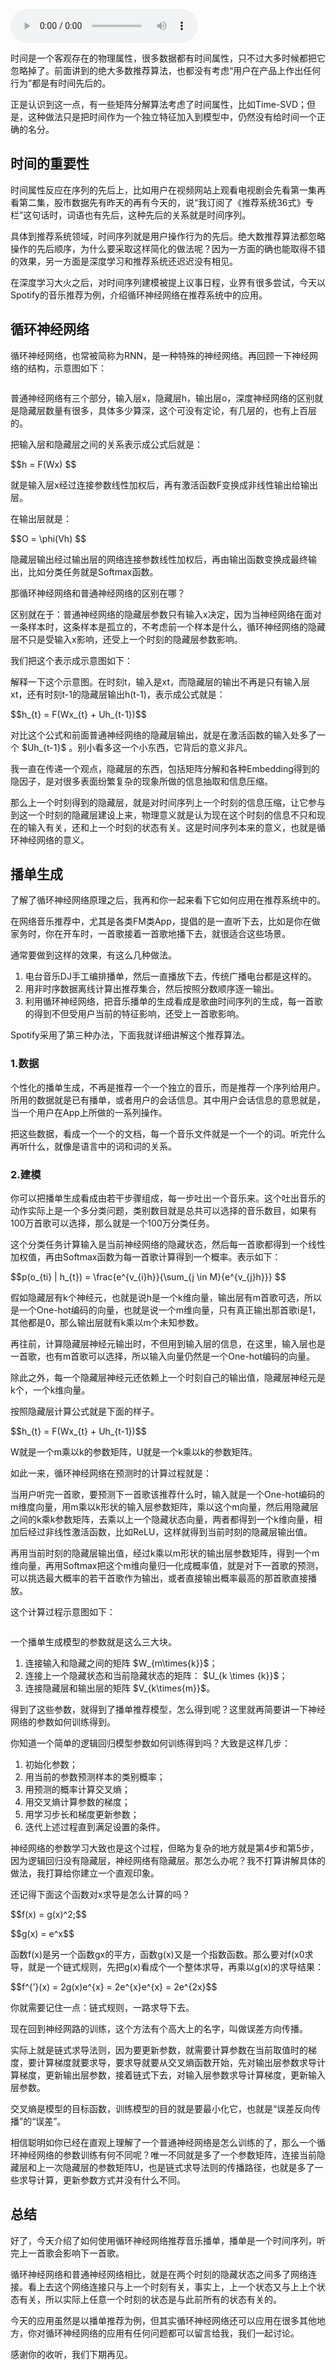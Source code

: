 <audio title="20 _ 用RNN构建个性化音乐播单" src="https://static001.geekbang.org/resource/audio/8a/10/8ab8d1628502c5b54cbc68bc9d171210.mp3" controls="controls"></audio> 
<p>时间是一个客观存在的物理属性，很多数据都有时间属性，只不过大多时候都把它忽略掉了。前面讲到的绝大多数推荐算法，也都没有考虑“用户在产品上作出任何行为”都是有时间先后的。</p>
<p>正是认识到这一点，有一些矩阵分解算法考虑了时间属性，比如Time-SVD；但是，这种做法只是把时间作为一个独立特征加入到模型中，仍然没有给时间一个正确的名分。</p>
<h2>时间的重要性</h2>
<p>时间属性反应在序列的先后上，比如用户在视频网站上观看电视剧会先看第一集再看第二集，股市数据先有昨天的再有今天的，说“我订阅了《推荐系统36式》专栏”这句话时，词语也有先后，这种先后的关系就是时间序列。</p>
<p>具体到推荐系统领域，时间序列就是用户操作行为的先后。绝大数推荐算法都忽略操作的先后顺序，为什么要采取这样简化的做法呢？因为一方面的确也能取得不错的效果，另一方面是深度学习和推荐系统还迟迟没有相见。</p>
<p>在深度学习大火之后，对时间序列建模被提上议事日程，业界有很多尝试，今天以Spotify的音乐推荐为例，介绍循环神经网络在推荐系统中的应用。</p>
<h2>循环神经网络</h2>
<p>循环神经网络，也常被简称为RNN，是一种特殊的神经网络。再回顾一下神经网络的结构，示意图如下：</p>
<p><img src="https://static001.geekbang.org/resource/image/61/c6/61177f813f5f493966f8f9beaa395dc6.png" alt="" /></p>
<p>普通神经网络有三个部分，输入层x，隐藏层h，输出层o，深度神经网络的区别就是隐藏层数量有很多，具体多少算深，这个可没有定论，有几层的，也有上百层的。</p>
<p>把输入层和隐藏层之间的关系表示成公式后就是：</p>
<p>$$h = F(Wx) $$</p>
<p>就是输入层x经过连接参数线性加权后，再有激活函数F变换成非线性输出给输出层。</p>
<p>在输出层就是：</p>
<p>$$O = \phi(Vh) $$</p>
<p>隐藏层输出经过输出层的网络连接参数线性加权后，再由输出函数变换成最终输出，比如分类任务就是Softmax函数。</p>
<p>那循环神经网络和普通神经网络的区别在哪？</p>
<p>区别就在于：普通神经网络的隐藏层参数只有输入x决定，因为当神经网络在面对一条样本时，这条样本是孤立的，不考虑前一个样本是什么，循环神经网络的隐藏层不只是受输入x影响，还受上一个时刻的隐藏层参数影响。</p>
<p>我们把这个表示成示意图如下：<br />
<img src="https://static001.geekbang.org/resource/image/28/71/285fdbb62e517ddb2099d3b6c87f8371.png" alt="" /></p>
<p>解释一下这个示意图。在时刻t，输入是xt，而隐藏层的输出不再是只有输入层xt，还有时刻t-1的隐藏层输出h(t-1)，表示成公式就是：</p>
<p>$$h_{t} = F(Wx_{t} + Uh_{t-1})$$</p>
<p>对比这个公式和前面普通神经网络的隐藏层输出，就是在激活函数的输入处多了一个 $Uh_{t-1}$ 。别小看多这一个小东西，它背后的意义非凡。</p>
<p>我一直在传递一个观点，隐藏层的东西，包括矩阵分解和各种Embedding得到的隐因子，是对很多表面纷繁复杂的现象所做的信息抽取和信息压缩。</p>
<p>那么上一个时刻得到的隐藏层，就是对时间序列上一个时刻的信息压缩，让它参与到这一个时刻的隐藏层建设上来，物理意义就是认为现在这个时刻的信息不只和现在的输入有关，还和上一个时刻的状态有关。这是时间序列本来的意义，也就是循环神经网络的意义。</p>
<!-- [[[read_end]]] -->
<h2>播单生成</h2>
<p>了解了循环神经网络原理之后，我再和你一起来看下它如何应用在推荐系统中的。</p>
<p>在网络音乐推荐中，尤其是各类FM类App，提倡的是一直听下去，比如是你在做家务时，你在开车时，一首歌接着一首歌地播下去，就很适合这些场景。</p>
<p>通常要做到这样的效果，有这么几种做法。</p>
<ol>
<li>电台音乐DJ手工编排播单，然后一直播放下去，传统广播电台都是这样的。</li>
<li>用非时序数据离线计算出推荐集合，然后按照分数顺序逐一输出。</li>
<li>利用循环神经网络，把音乐播单的生成看成是歌曲时间序列的生成，每一首歌的得到不但受用户当前的特征影响，还受上一首歌影响。</li>
</ol>
<p>Spotify采用了第三种办法，下面我就详细讲解这个推荐算法。</p>
<h3>1.数据</h3>
<p>个性化的播单生成，不再是推荐一个一个独立的音乐，而是推荐一个序列给用户。所用的数据就是已有播单，或者用户的会话信息。其中用户会话信息的意思就是，当一个用户在App上所做的一系列操作。</p>
<p>把这些数据，看成一个一个的文档，每一个音乐文件就是一个一个的词。听完什么再听什么，就像是语言中的词和词的关系。</p>
<h3>2.建模</h3>
<p>你可以把播单生成看成由若干步骤组成，每一步吐出一个音乐来。这个吐出音乐的动作实际上是一个多分类问题，类别数目就是总共可以选择的音乐数目，如果有100万首歌可以选择，那么就是一个100万分类任务。</p>
<p>这个分类任务计算输入是当前神经网络的隐藏状态，然后每一首歌都得到一个线性加权值，再由Softmax函数为每一首歌计算得到一个概率。表示如下：</p>
<p>$$p(o_{ti} | h_{t}) = \frac{e^{v_{i}h}}{\sum_{j \in M}{e^{v_{j}h}}} $$</p>
<p>假如隐藏层有k个神经元，也就是说h是一个k维向量，输出层有m首歌可选，所以是一个One-hot编码的向量，也就是说一个m维向量，只有真正输出那首歌i是1，其他都是0，那么输出层就有k乘以m个未知参数。</p>
<p>再往前，计算隐藏层神经元输出时，不但用到输入层的信息，在这里，输入层也是一首歌，也有m首歌可以选择，所以输入向量仍然是一个One-hot编码的向量。</p>
<p>除此之外，每一个隐藏层神经元还依赖上一个时刻自己的输出值，隐藏层神经元是k个，一个k维向量。</p>
<p>按照隐藏层计算公式就是下面的样子。</p>
<p>$$h_{t} = F(Wx_{t} + Uh_{t-1})$$</p>
<p>W就是一个m乘以k的参数矩阵，U就是一个k乘以k的参数矩阵。</p>
<p>如此一来，循环神经网络在预测时的计算过程就是：</p>
<p>当用户听完一首歌，要预测下一首歌该推荐什么时，输入就是一个One-hot编码的m维度向量，用m乘以k形状的输入层参数矩阵，乘以这个m向量，然后用隐藏层之间的k乘k参数矩阵，去乘以上一个隐藏状态向量，两者都得到一个k维向量，相加后经过非线性激活函数，比如ReLU，这样就得到当前时刻的隐藏层输出值。</p>
<p>再用当前时刻的隐藏层输出值，经过k乘以m形状的输出层参数矩阵，得到一个m维向量，再用Softmax把这个m维向量归一化成概率值，就是对下一首歌的预测，可以挑选最大概率的若干首歌作为输出，或者直接输出概率最高的那首歌直接播放。</p>
<p>这个计算过程示意图如下：</p>
<p><img src="https://static001.geekbang.org/resource/image/79/28/79e67fc2dd3172dd1e331d6ebd5e9a28.png" alt="" /></p>
<p>一个播单生成模型的参数就是这么三大块。</p>
<ol>
<li>连接输入和隐藏之间的矩阵 $W_{m\times{k}}$；</li>
<li>连接上一个隐藏状态和当前隐藏状态的矩阵： $U_{k \times {k}}$；</li>
<li>连接隐藏层和输出层的矩阵 $V_{k\times{m}}$。</li>
</ol>
<p>得到了这些参数，就得到了播单推荐模型，怎么得到呢？这里就再简要讲一下神经网络的参数如何训练得到。</p>
<p>你知道一个简单的逻辑回归模型参数如何训练得到吗？大致是这样几步：</p>
<ol>
<li>初始化参数；</li>
<li>用当前的参数预测样本的类别概率；</li>
<li>用预测的概率计算交叉熵；</li>
<li>用交叉熵计算参数的梯度；</li>
<li>用学习步长和梯度更新参数；</li>
<li>迭代上述过程直到满足设置的条件。</li>
</ol>
<p>神经网络的参数学习大致也是这个过程，但略为复杂的地方就是第4步和第5步，因为逻辑回归没有隐藏层，神经网络有隐藏层。那怎么办呢？我不打算讲解具体的做法，我打算给你建立一个直观印象。</p>
<p>还记得下面这个函数对x求导是怎么计算的吗？</p>
<p>$$f(x) = g(x)^2;$$</p>
<p>$$g(x) = e^x$$</p>
<p>函数f(x)是另一个函数gx的平方，函数g(x)又是一个指数函数。那么要对f(x0求导，就是一个链式规则，先把g(x)看成个一个整体求导，再乘以g(x)的求导结果：</p>
<p>$$f^{’}(x) = 2g(x)e^{x} = 2e^{x}e^{x} = 2e^{2x}$$</p>
<p>你就需要记住一点：链式规则，一路求导下去。</p>
<p>现在回到神经网路的训练，这个方法有个高大上的名字，叫做误差方向传播。</p>
<p>实际上就是链式求导法则，因为要更新参数，就需要计算参数在当前取值时的梯度，要计算梯度就要求导，要求导就要从交叉熵函数开始，先对输出层参数求导计算梯度，更新输出层参数，接着链式下去，对输入层参数求导计算梯度，更新输入层参数。</p>
<p>交叉熵是模型的目标函数，训练模型的目的就是要最小化它，也就是“误差反向传播”的“误差”。</p>
<p>相信聪明如你已经在直观上理解了一个普通神经网络是怎么训练的了，那么一个循环神经网络的参数训练有何不同呢？唯一不同就是多了一个参数矩阵，连接当前隐藏层和上一次隐藏层的参数矩阵U，也是链式求导法则的传播路径，也就是多了一些求导计算，更新参数方式并没有什么不同。</p>
<h2>总结</h2>
<p>好了，今天介绍了如何使用循环神经网络推荐音乐播单，播单是一个时间序列，听完上一首歌会影响下一首歌。</p>
<p>循环神经网络和普通神经网络相比，就是在两个时刻的隐藏状态之间多了网络连接。看上去这个网络连接只与上一个时刻有关，事实上，上一个状态又与上上个状态有关，所以实际上任意一个时刻的状态是与此前所有的状态有关的。</p>
<p>今天的应用虽然是以播单推荐为例，但其实循环神经网络还可以应用在很多其他地方，你对循环神经网络的应用有任何问题都可以留言给我，我们一起讨论。</p>
<p>感谢你的收听，我们下期再见。</p>
<p><img src="https://static001.geekbang.org/resource/image/10/50/1025014d381c4913aae6eaef553d7750.jpg" alt="" /></p>
